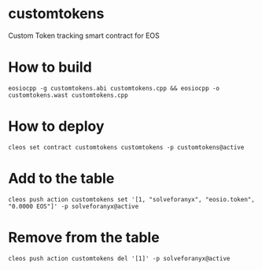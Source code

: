 # customtokens
Custom Token tracking smart contract for EOS

# How to build

`eosiocpp -g customtokens.abi customtokens.cpp && eosiocpp -o customtokens.wast customtokens.cpp`

# How to deploy

`cleos set contract customtokens customtokens -p customtokens@active`


# Add to the table

`cleos push action customtokens set '[1, "solveforanyx", "eosio.token", "0.0000 EOS"]' -p solveforanyx@active`

# Remove from the table

`cleos push action customtokens del '[1]' -p solveforanyx@active`
